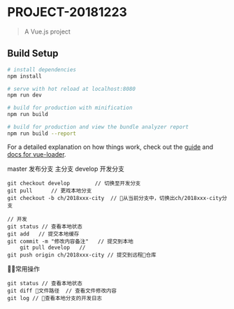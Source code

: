 # PROJECT-20181223

> A Vue.js project

## Build Setup

``` bash
# install dependencies
npm install

# serve with hot reload at localhost:8080
npm run dev

# build for production with minification
npm run build

# build for production and view the bundle analyzer report
npm run build --report
```

For a detailed explanation on how things work, check out the [guide](http://vuejs-templates.github.io/webpack/) and [docs for vue-loader](http://vuejs.github.io/vue-loader).


master 发布分支 主分支
develop 开发分支
    
    git checkout develop        // 切换至开发分支
    git pull      // 更戏本地分支
    git checkout -b ch/2018xxx-city  // 从当前分支中，切换出ch/2018xxx-city分支

    // 开发 
    git status // 查看本地状态
    git add   // 提交本地缓存
    git commit -m "修改内容备注"   // 提交到本地
        git pull develop   // 
    git push origin ch/2018xxx-city // 提交到远程仓库
    

常用操作

    git status // 查看本地状态
    git diff 文件路径  // 查看文件修改内容
    git log // 查看本地分支的开发日志